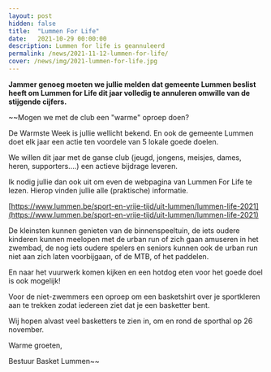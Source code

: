 ```yaml
---
layout: post
hidden: false
title:  "Lummen For Life"
date:   2021-10-29 00:00:00
description: Lummen for life is geannuleerd
permalink: /news/2021-11-12-lummen-for-life/
cover: /news/img/2021-lummen-for-life.jpg
---
```


**Jammer genoeg moeten we jullie melden dat gemeente Lummen beslist heeft om Lummen for Life dit jaar volledig te annuleren omwille van de stijgende cijfers.**

~~Mogen we met de club een "warme" oproep doen?

De Warmste Week is jullie wellicht bekend. En ook de gemeente Lummen doet elk jaar een actie ten voordele van 5 lokale goede doelen.

We willen dit jaar met de ganse club (jeugd, jongens, meisjes, dames, heren, supporters....) een actieve bijdrage leveren.

Ik nodig jullie dan ook uit om even de webpagina van Lummen For Life te lezen. Hierop vinden jullie alle (praktische) informatie.

[https://www.lummen.be/sport-en-vrije-tijd/uit-lummen/lummen-life-2021](https://www.lummen.be/sport-en-vrije-tijd/uit-lummen/lummen-life-2021)

De kleinsten kunnen genieten van de binnenspeeltuin, de iets oudere kinderen kunnen meelopen met de urban run of zich gaan amuseren in het zwembad, de nog iets oudere spelers en seniors kunnen ook de urban run niet aan zich laten voorbijgaan, of de MTB, of het paddelen.

En naar het vuurwerk komen kijken en een hotdog eten voor het goede doel is ook mogelijk!

Voor de niet-zwemmers een oproep om een basketshirt over je sportkleren aan te trekken zodat iedereen ziet dat je een basketter bent. 

Wij hopen alvast veel basketters te zien in, om en rond de sporthal op 26 november.

Warme groeten,

Bestuur Basket Lummen~~

